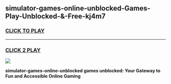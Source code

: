 
## simulator-games-online-unblocked-Games-Play-Unblocked-&-Free-kj4m7
<h3>
<a href="https://premium76.site?title=simulator-games-online-unblocked&ref=24A">CLICK TO PLAY</a></h3>
<hr>

<h3>
<a href="https://premium76.site?title=simulator-games-online-unblocked&ref=24A">CLICK 2 PLAY</a>
  
</h3>

<a href="https://premium76.site?title=simulator-games-online-unblocked&ref=24A"><img src="https://clearcache.store/games.png"></a>


**simulator-games-online-unblocked games unblocked: Your Gateway to Fun and Accessible Online Gaming**
